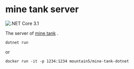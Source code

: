# mine tank server
![.NET Core 3.1](https://img.shields.io/badge/.NET%20Core-3.1-%23512BD4)  

The server of [mine tank](https://github.com/h53/mine-tank) .  
```
dotnet run
```
or
```
docker run -it -p 1234:1234 mountain5/mine-tank-dotnet
```
